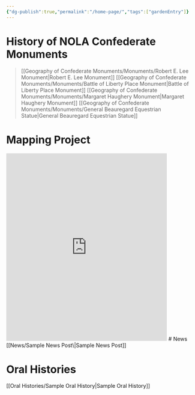 ```yaml
---
{"dg-publish":true,"permalink":"/home-page/","tags":["gardenEntry"]}
---
```



# History of NOLA Confederate Monuments
>[[Geography of Confederate Monuments/Monuments/Robert E. Lee Monument\|Robert E. Lee Monument]]
>[[Geography of Confederate Monuments/Monuments/Battle of Liberty Place Monument\|Battle of Liberty Place Monument]]
>[[Geography of Confederate Monuments/Monuments/Margaret Haughery Monument\|Margaret Haughery Monument]]
>[[Geography of Confederate Monuments/Monuments/General Beauregard Equestrian Statue\|General Beauregard Equestrian Statue]]

# Mapping Project
<iframe src="https://snazzymaps.com/embed/472468" width="85%" height="500px" style="border:none;"></iframe>
# News
[[News/Sample News Post\|Sample News Post]]

# Oral Histories
[[Oral Histories/Sample Oral History\|Sample Oral History]]




